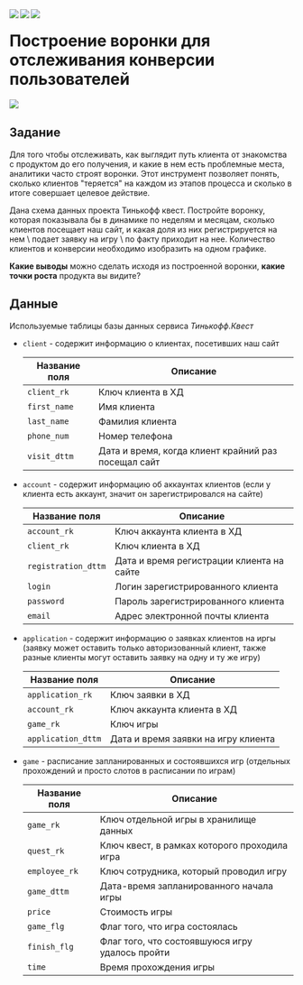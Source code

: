 <div align="center">
    <img src="https://img.shields.io/badge/DA in Industry-Проект 1-gray?labelColor=FFDD2D" align="left"/>
    <a href="https://www.pola.rs" target="_blank">
        <img src="https://img.shields.io/badge/Polars-0.16.14-gray?logo=polars&logoColor=white&labelColor=gray" align="left"/>
    </a>
    <a href="https://plotly.com/python/" target="_blank">
        <img src="https://img.shields.io/badge/Plotly-5.13.1-gray?logo=plotly&logoColor=white&labelColor=gray" align="left"/>
    </a>
</div>

# Построение воронки для отслеживания конверсии пользователей

<a href="https://nbviewer.org/github/glebcomissarov/da-in-industry/blob/main/1-conversion-funnel/1-conversion-funnel-analysis.ipynb" target="_blank">
        <img src="https://img.shields.io/badge/-Посмотреть notebook-orange?logo=jupyter&logoColor=white&labelColor=orange&style=for-the-badge" align="left"/>
</a><br>

## Задание

Для того чтобы отслеживать, как выглядит путь клиента от знакомства с продуктом до его получения, и какие в нем есть проблемные места, аналитики часто строят воронки. Этот инструмент позволяет понять, сколько клиентов "теряется" на каждом из этапов процесса и сколько в итоге совершает целевое действие.

Дана схема данных проекта Тинькофф квест. Постройте воронку, которая показывала бы в динамике по неделям и месяцам, сколько клиентов посещает наш сайт, и какая доля из них регистрируется на нем \ подает заявку на игру \ по факту приходит на нее. Количество клиентов и конверсии необходимо изобразить на одном графике.

**Какие выводы** можно сделать исходя из построенной воронки, **какие точки роста** продукта вы видите?

## Данные

Используемые таблицы базы данных сервиса _Тинькофф.Квест_

- `client` - содержит информацию о клиентах, посетивших наш сайт

  | Название поля | Описание                                            |
  | ------------- | --------------------------------------------------- |
  | `client_rk`   | Ключ клиента в ХД                                   |
  | `first_name`  | Имя клиента                                         |
  | `last_name`   | Фамилия клиента                                     |
  | `phone_num`   | Номер телефона                                      |
  | `visit_dttm`  | Дата и время, когда клиент крайний раз посещал сайт |

- `account` - содержит информацию об аккаунтах клиентов (если у клиента есть аккаунт, значит он зарегистрировался на сайте)

  | Название поля       | Описание                                  |
  | ------------------- | ----------------------------------------- |
  | `account_rk`        | Ключ аккаунта клиента в ХД                |
  | `client_rk`         | Ключ клиента в ХД                         |
  | `registration_dttm` | Дата и время регистрации клиента на сайте |
  | `login`             | Логин зарегистрированного клиента         |
  | `password`          | Пароль зарегистрированного клиента        |
  | `email`             | Адрес электронной почты клиента           |

- `application` - содержит информацию о заявках клиентов на иргы (заявку может оставить только авторизованный клиент, также разные клиенты могут оставить заявку на одну и ту же игру)

  | Название поля      | Описание                            |
  | ------------------ | ----------------------------------- |
  | `application_rk`   | Ключ заявки в ХД                    |
  | `account_rk`       | Ключ аккаунта клиента в ХД          |
  | `game_rk`          | Ключ игры                           |
  | `application_dttm` | Дата и время заявки на игру клиента |

- `game` - расписание запланированных и состоявшихся игр (отдельных прохождений и просто слотов в расписании по играм)

  | Название поля | Описание                                        |
  | ------------- | ----------------------------------------------- |
  | `game_rk`     | Ключ отдельной игры в хранилище данных          |
  | `quest_rk`    | Ключ квест, в рамках которого проходила игра    |
  | `employee_rk` | Ключ сотрудника, который проводил игру          |
  | `game_dttm`   | Дата-время запланированного начала игры         |
  | `price`       | Стоимость игры                                  |
  | `game_flg`    | Флаг того, что игра состоялась                  |
  | `finish_flg`  | Флаг того, что состоявшуюся игру удалось пройти |
  | `time`        | Время прохождения игры                          |

